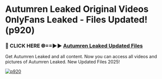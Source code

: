 # Autumren Leaked Original Videos 0nlyFans Leaked - Files Updated! (p920)

<h3>🔴 CLICK HERE 🌐==►► <a href="https://tinyurl.com/2jnfzry5" rel="nofollow">Autumren Leaked Updated Files</a></h3>

Get Autumren Leaked and all content. Now you can access all videos and pictures of Autumren Leaked. New Updated Files 2025!

[![p920](https://i.imgur.com/GyGTBgg.gif)](https://tinyurl.com/2jnfzry5)
